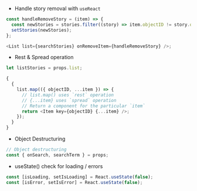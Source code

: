 - Handle story removal with `useReact`

```js
const handleRemoveStory = (item) => {
  const newStories = stories.filter((story) => item.objectID != story.objectID);
  setStories(newStories);
};

<List list={searchStories} onRemoveItem={handleRemoveStory} />;
```

- Rest & Spread operation

```js
let listStories = props.list;

{
  {
    list.map(({ objectID, ...item }) => {
      // list.map() uses `rest` operation
      // {...item} uses `spread` operation
      // Return a component for the particular `item`
      return <Item key={objectID} {...item} />;
    });
  }
}
```

- Object Destructuring

```js
// Object destructuring
const { onSearch, searchTerm } = props;
```

- useState() check for loading / errors

```js
const [isLoading, setIsLoading] = React.useState(false);
const [isError, setIsError] = React.useState(false);
```
